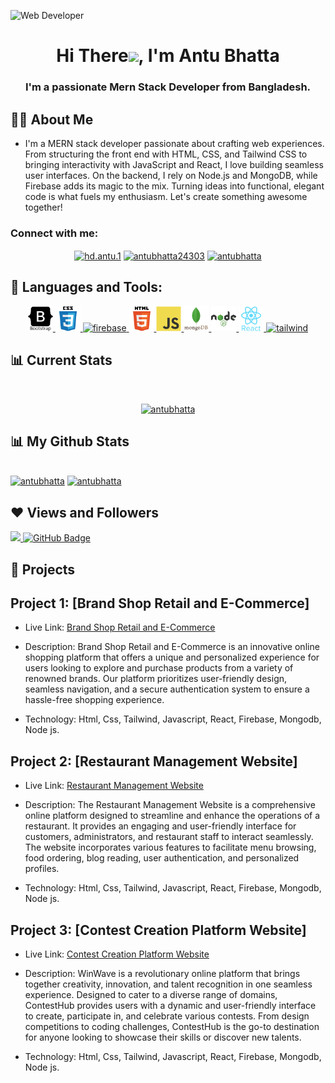 ![Web Developer](https://drive.google.com/uc?id=1auzhxobl-tvIkwrUrzi_aI_ZDz5cZorB)

<h1 align="center">Hi There<img src="https://raw.githubusercontent.com/MartinHeinz/MartinHeinz/master/wave.gif" width="30px">, I'm Antu Bhatta</h1>
<h3 align="center">I'm a passionate Mern Stack Developer from Bangladesh.</h3>

## 🙋‍♂️ About Me
 - I'm a MERN stack developer passionate about crafting web experiences. From structuring the front end with HTML, CSS, and Tailwind CSS to bringing interactivity with JavaScript and React, I love building seamless user interfaces. On the backend, I rely on Node.js and MongoDB, while Firebase adds its magic to the mix. Turning ideas into functional, elegant code is what fuels my enthusiasm. Let's create something awesome together!




### Connect with me:

<p align="center">
<a href="https://fb.com/hd.antu.1" target="blank"><img align="center" src="https://raw.githubusercontent.com/rahuldkjain/github-profile-readme-generator/master/src/images/icons/Social/facebook.svg" alt="hd.antu.1" height="30" width="40" /></a>
  <a href="https://twitter.com/antubhatta24303" target="blank"><img align="center" src="https://raw.githubusercontent.com/rahuldkjain/github-profile-readme-generator/master/src/images/icons/Social/twitter.svg" alt="antubhatta24303" height="30" width="40" /></a>
  <a href="https://instagram.com/antubhatta" target="blank"><img align="center" src="https://raw.githubusercontent.com/rahuldkjain/github-profile-readme-generator/master/src/images/icons/Social/instagram.svg" alt="antubhatta" height="30" width="40" /></a>
  
</p>

## 🚀 Languages and Tools:

<p align="center">
  <a href="https://getbootstrap.com" target="_blank" rel="noreferrer"> <img src="https://raw.githubusercontent.com/devicons/devicon/master/icons/bootstrap/bootstrap-plain-wordmark.svg" alt="bootstrap" width="40" height="40"/> </a>
  <a href="https://www.w3schools.com/css/" target="_blank" rel="noreferrer"> <img src="https://raw.githubusercontent.com/devicons/devicon/master/icons/css3/css3-original-wordmark.svg" alt="css3" width="40" height="40"/> </a>
  <a href="https://firebase.google.com/" target="_blank" rel="noreferrer"> <img src="https://www.vectorlogo.zone/logos/firebase/firebase-icon.svg" alt="firebase" width="40" height="40"/> </a>
  <a href="https://www.w3.org/html/" target="_blank" rel="noreferrer"> <img src="https://raw.githubusercontent.com/devicons/devicon/master/icons/html5/html5-original-wordmark.svg" alt="html5" width="40" height="40"/> </a>
  <a href="https://developer.mozilla.org/en-US/docs/Web/JavaScript" target="_blank" rel="noreferrer"> <img src="https://raw.githubusercontent.com/devicons/devicon/master/icons/javascript/javascript-original.svg" alt="javascript" width="40" height="40"/> </a>
  <a href="https://www.mongodb.com/" target="_blank" rel="noreferrer"> <img src="https://raw.githubusercontent.com/devicons/devicon/master/icons/mongodb/mongodb-original-wordmark.svg" alt="mongodb" width="40" height="40"/> </a>
  <a href="https://nodejs.org" target="_blank" rel="noreferrer"> <img src="https://raw.githubusercontent.com/devicons/devicon/master/icons/nodejs/nodejs-original-wordmark.svg" alt="nodejs" width="40" height="40"/> </a>
  <a href="https://reactjs.org/" target="_blank" rel="noreferrer"> <img src="https://raw.githubusercontent.com/devicons/devicon/master/icons/react/react-original-wordmark.svg" alt="react" width="40" height="40"/> </a>
  <a href="https://tailwindcss.com/" target="_blank" rel="noreferrer"> <img src="https://www.vectorlogo.zone/logos/tailwindcss/tailwindcss-icon.svg" alt="tailwind" width="40" height="40"/> </a>
</p>



## 📊 Current Stats
<br/>
<p align="center">
    <a href="https://github.com/antubhatta/github-readme-streak-stats">
        <img title="🔥 Get streak stats for your profile at git.io/streak-stats" alt="antubhatta" src="https://github-readme-streak-stats.herokuapp.com/?user=antubhatta&theme=black-ice&hide_border=true&stroke=0000&background=060A0CD0"/>
    </a>
</p>

## 📊 My Github Stats

  <br/>
    <a href="https://github.com/antubhatta/github-readme-stats"><img alt="antubhatta" src="https://github-readme-stats.vercel.app/api?username=antubhatta&show_icons=true&count_private=true&theme=react&hide_border=true&bg_color=0D1117" /></a>
  <a href="https://github.com/antubhatta/github-readme-stats"><img alt="antubhatta" src="https://github-readme-stats.vercel.app/api/top-langs/?username=antubhatta&langs_count=8&count_private=true&layout=compact&theme=react&hide_border=true&bg_color=0D1117" /></a>
  <br/>

  ## ❤ Views and Followers
<a href="https://github.com/antubhatta/github-profile-views-counter">
    <img src="https://komarev.com/ghpvc/?username=antubhatta">
</a>
<a href="https://github.com/antubhatta?tab=followers"><img src="https://img.shields.io/github/followers/antubhatta?label=Followers&style=social" alt="GitHub Badge"></a>

## 🌱 Projects

## Project 1: [Brand Shop Retail and E-Commerce] 
- Live Link: [Brand Shop Retail and E-Commerce](https://self-module-51.web.app/)

- Description: Brand Shop Retail and E-Commerce is an innovative online shopping platform that offers a unique and personalized experience for users looking to explore and purchase products from a variety of renowned brands. Our platform prioritizes user-friendly design, seamless navigation, and a secure authentication system to ensure a hassle-free shopping experience.

- Technology: Html, Css, Tailwind, Javascript, React, Firebase, Mongodb, Node js.

## Project 2: [Restaurant Management Website]  
- Live Link: [Restaurant Management Website](https://restaurent-management-476f8.web.app/)

- Description: The Restaurant Management Website is a comprehensive online platform designed to streamline and enhance the operations of a restaurant. It provides an engaging and user-friendly interface for customers, administrators, and restaurant staff to interact seamlessly. The website incorporates various features to facilitate menu browsing, food ordering, blog reading, user authentication, and personalized profiles.

- Technology: Html, Css, Tailwind, Javascript, React, Firebase, Mongodb, Node js.

## Project 3: [Contest Creation Platform Website]  
- Live Link: [Contest Creation Platform Website](https://win-wave-12.web.app/)

- Description: WinWave is a revolutionary online platform that brings together creativity, innovation, and talent recognition in one seamless experience. Designed to cater to a diverse range of domains, ContestHub provides users with a dynamic and user-friendly interface to create, participate in, and celebrate various contests. From design competitions to coding challenges, ContestHub is the go-to destination for anyone looking to showcase their skills or discover new talents.

- Technology: Html, Css, Tailwind, Javascript, React, Firebase, Mongodb, Node js.


